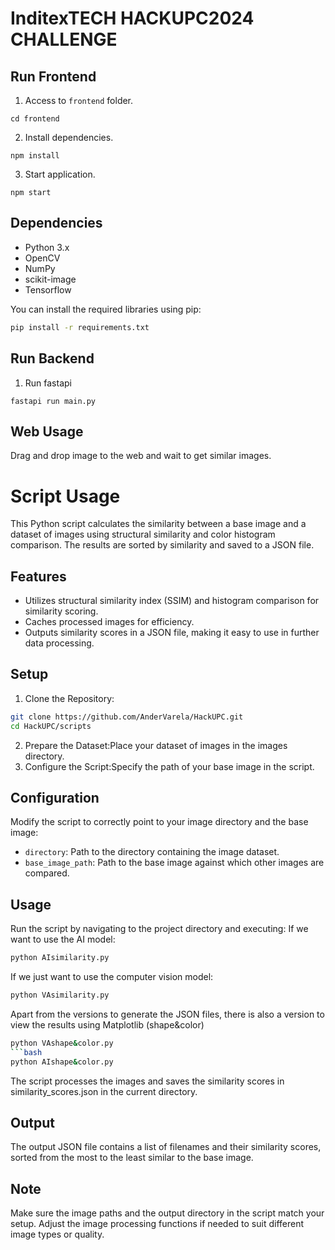 # InditexTECH HACKUPC2024 CHALLENGE

## Run Frontend

1. Access to ```frontend``` folder.
```
cd frontend
```
2. Install dependencies.
```
npm install
```
3. Start application.
```
npm start
```


## Dependencies

- Python 3.x
- OpenCV
- NumPy
- scikit-image
- Tensorflow

You can install the required libraries using pip:

```bash
pip install -r requirements.txt
```


## Run Backend

1. Run fastapi
```
fastapi run main.py
```

## Web Usage

Drag and drop image to the web and wait to get similar images.

# Script Usage

This Python script calculates the similarity between a base image and a dataset of images using structural similarity and color histogram comparison. The results are sorted by similarity and saved to a JSON file.

## Features

- Utilizes structural similarity index (SSIM) and histogram comparison for similarity scoring.
- Caches processed images for efficiency.
- Outputs similarity scores in a JSON file, making it easy to use in further data processing.

## Setup

1. Clone the Repository:
```bash
git clone https://github.com/AnderVarela/HackUPC.git
cd HackUPC/scripts
```
2. Prepare the Dataset:Place your dataset of images in the images directory.
3. Configure the Script:Specify the path of your base image in the script.

## Configuration
Modify the script to correctly point to your image directory and the base image:

- `directory`: Path to the directory containing the image dataset.
- `base_image_path`: Path to the base image against which other images are compared.
## Usage
Run the script by navigating to the project directory and executing:
If we want to use the AI model:
```bash
python AIsimilarity.py
```
If we just want to use the computer vision model:
```bash
python VAsimilarity.py
```
Apart from the versions to generate the JSON files, there is also a version to view the results using Matplotlib (shape&color)
```bash
python VAshape&color.py
```bash
python AIshape&color.py
``````

The script processes the images and saves the similarity scores in similarity_scores.json in the current directory.

## Output
The output JSON file contains a list of filenames and their similarity scores, sorted from the most to the least similar to the base image.

## Note
Make sure the image paths and the output directory in the script match your setup. Adjust the image processing functions if needed to suit different image types or quality.
